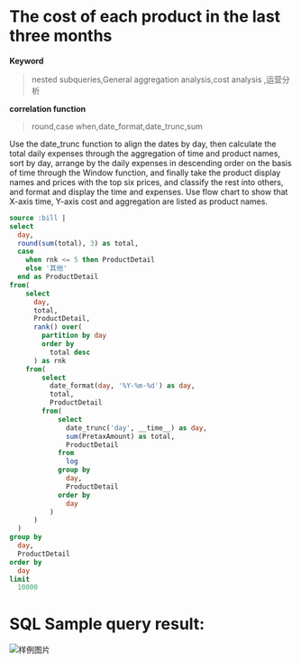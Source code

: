 # The cost of each product in the last three months

**Keyword**

> nested subqueries,General aggregation analysis,cost analysis ,运营分析

**correlation function**

> round,case when,date_format,date_trunc,sum

Use the date_trunc function to align the dates by day, then calculate the total daily expenses through the aggregation of time and product names, sort by day, arrange by the daily expenses in descending order on the basis of time through the Window function, and finally take the product display names and prices with the top six prices, and classify the rest into others, and format and display the time and expenses.
Use flow chart to show that X-axis time, Y-axis cost and aggregation are listed as product names.

```SQL
source :bill |
select
  day,
  round(sum(total), 3) as total,
  case
    when rnk <= 5 then ProductDetail
    else '其他'
  end as ProductDetail
from(
    select
      day,
      total,
      ProductDetail,
      rank() over(
        partition by day
        order by
          total desc
      ) as rnk
    from(
        select
          date_format(day, '%Y-%m-%d') as day,
          total,
          ProductDetail
        from(
            select
              date_trunc('day', __time__) as day,
              sum(PretaxAmount) as total,
              ProductDetail
            from
              log
            group by
              day,
              ProductDetail
            order by
              day
          )
      )
  )
group by
  day,
  ProductDetail
order by
  day
limit
  10000
```

# SQL Sample query result:

![样例图片](http://slsconsole.oss-cn-hangzhou.aliyuncs.com/sql_sample/%E5%90%84%E4%BA%A7%E5%93%81%E6%9C%80%E8%BF%91%E4%B8%89%E4%B8%AA%E6%9C%88%E8%B4%B9%E7%94%A81585103669.png)
